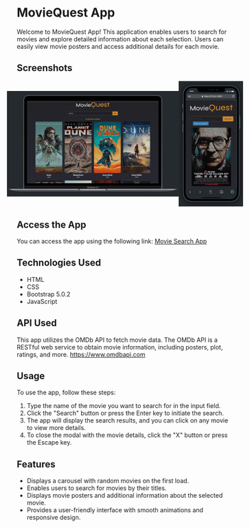 # MovieQuest App

Welcome to MovieQuest App! This application enables users to search for movies and explore detailed information about each selection. Users can easily view movie posters and access additional details for each movie.

## Screenshots

<div style="display:flex; justify-content:center;">
  <img src="screenshots/home.png" alt="Screenshot 1" style="width:400px; height:auto; align-self:center;">
  <img src="screenshots/phone.png" alt="Screenshot 2" style="width:150px; height:auto; align-self:center;">
</div>

## Access the App

You can access the app using the following link: [Movie Search App](#)

## Technologies Used

- HTML
- CSS
- Bootstrap 5.0.2
- JavaScript

## API Used

This app utilizes the OMDb API to fetch movie data. The OMDb API is a RESTful web service to obtain movie information, including posters, plot, ratings, and more.
https://www.omdbapi.com

## Usage

To use the app, follow these steps:

1. Type the name of the movie you want to search for in the input field.
2. Click the "Search" button or press the Enter key to initiate the search.
3. The app will display the search results, and you can click on any movie to view more details.
4. To close the modal with the movie details, click the "X" button or press the Escape key.

## Features

- Displays a carousel with random movies on the first load.
- Enables users to search for movies by their titles.
- Displays movie posters and additional information about the selected movie.
- Provides a user-friendly interface with smooth animations and responsive design.
